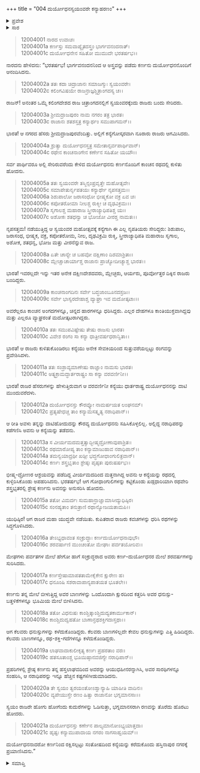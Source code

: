 +++
title = "004 ದುರ್ಯೋಧನಸ್ವಯಂವರೇ ಕನ್ಯಾಹರಣಂ"
+++

<details><summary>ಪ್ರವೇಶ</summary>


।।   ಓಂ ಓಂ ನಮೋ ನಾರಾಯಣಾಯ।।   ಶ್ರೀ ವೇದವ್ಯಾಸಾಯ ನಮಃ ।।

ಶ್ರೀ ಕೃಷ್ಣದ್ವೈಪಾಯನ ವೇದವ್ಯಾಸ ವಿರಚಿತ  

**ಶ್ರೀ ಮಹಾಭಾರತ**

**ಶಾಂತಿ ಪರ್ವ**

**ರಾಜಧರ್ಮ ಪರ್ವ**

**ಅಧ್ಯಾಯ 4**

</details>

<details><summary>ಸಾರ</summary>

ಸ್ವಯಂವರದಲ್ಲಿ ದುರ್ಯೋಧನನು ಕಲಿಂಗ ರಾಜಕುಮಾರಿಯನ್ನು ಬಲಾತ್ಕಾರವಾಗಿ ಎತ್ತಿಕೊಂಡು ಹೋದುದು (1-13). ಆಗ ಕರ್ಣನು ಆಕ್ರಮಣಿಸಿದ ರಾಜರನ್ನು ಸೋಲಿಸಿ, ದುರ್ಯೋಧನನನ್ನು ರಕ್ಷಿಸಿದುದು (14-21).


</details>



> 12004001 ನಾರದ ಉವಾಚ।  
12004001a ಕರ್ಣಸ್ತು ಸಮವಾಪ್ಯೈತದಸ್ತ್ರಂ ಭಾರ್ಗವನಂದನಾತ್।  
12004001c ದುರ್ಯೋಧನೇನ ಸಹಿತೋ ಮುಮುದೇ ಭರತರ್ಷಭ।।

ನಾರದನು ಹೇಳಿದನು: “ಭರತರ್ಷಭ! ಭಾರ್ಗವನಂದನನಿಂದ ಆ ಅಸ್ತ್ರವನ್ನು ಪಡೆದು ಕರ್ಣನು ದುರ್ಯೋಧನನೊಂದಿಗೆ ಆನಂದಿಸಿದನು.

> 12004002a ತತಃ ಕದಾ ಚಿದ್ರಾಜಾನಃ ಸಮಾಜಗ್ಮುಃ ಸ್ವಯಂವರೇ।  
12004002c ಕಲಿಂಗವಿಷಯೇ ರಾಜನ್ರಾಜ್ಞಶ್ಚಿತ್ರಾಂಗದಸ್ಯ ಚ।।

ರಾಜನ್! ಅನಂತರ ಒಮ್ಮೆ ಕಲಿಂಗದೇಶದ ರಾಜ ಚಿತ್ರಾಂಗದನಲ್ಲಿಗೆ ಸ್ವಯಂವರಕ್ಕೆಂದು ರಾಜರು ಬಂದು ಸೇರಿದರು.

> 12004003a ಶ್ರೀಮದ್ರಾಜಪುರಂ ನಾಮ ನಗರಂ ತತ್ರ ಭಾರತ।  
12004003c ರಾಜಾನಃ ಶತಶಸ್ತತ್ರ ಕನ್ಯಾರ್ಥಂ ಸಮುಪಾಗಮನ್।।

ಭಾರತ! ಆ ನಗರದ ಹೆಸರು ಶ್ರೀಮದ್ರಾಜಪುರವೆಂದಿತ್ತು. ಅಲ್ಲಿಗೆ ಕನ್ಯೆಗೋಸ್ಕರವಾಗಿ ನೂರಾರು ರಾಜರು ಆಗಮಿಸಿದರು.

> 12004004a ಶ್ರುತ್ವಾ ದುರ್ಯೋಧನಸ್ತತ್ರ ಸಮೇತಾನ್ಸರ್ವಪಾರ್ಥಿವಾನ್।  
12004004c ರಥೇನ ಕಾಂಚನಾಂಗೇನ ಕರ್ಣೇನ ಸಹಿತೋ ಯಯೌ।।

ಸರ್ವ ಪಾರ್ಥಿವರೂ ಅಲ್ಲಿ ಸೇರಿರುವರೆಂದು ಕೇಳಿದ ದುರ್ಯೋಧನನು ಕರ್ಣನೊಂದಿಗೆ ಕಾಂಚನ ರಥದಲ್ಲಿ ಕುಳಿತು ಹೋದನು.

> 12004005a ತತಃ ಸ್ವಯಂವರೇ ತಸ್ಮಿನ್ಸಂಪ್ರವೃತ್ತೇ ಮಹೋತ್ಸವೇ।  
12004005c ಸಮಾಪೇತುರ್ನೃಪತಯಃ ಕನ್ಯಾರ್ಥೇ ನೃಪಸತ್ತಮ।।  
12004006a ಶಿಶುಪಾಲೋ ಜರಾಸಂಧೋ ಭೀಷ್ಮಕೋ ವಕ್ರ ಏವ ಚ।  
12004006c ಕಪೋತರೋಮಾ ನೀಲಶ್ಚ ರುಕ್ಮೀ ಚ ದೃಢವಿಕ್ರಮಃ।।  
12004007a ಸೃಗಾಲಶ್ಚ ಮಹಾರಾಜ ಸ್ತ್ರೀರಾಜ್ಯಾಧಿಪತಿಶ್ಚ ಯಃ।  
12004007c ಅಶೋಕಃ ಶತಧನ್ವಾ ಚ ಭೋಜೋ ವೀರಶ್ಚ ನಾಮತಃ।।

ನೃಪಸತ್ತಮ! ನಡೆಯುತ್ತಿದ್ದ ಆ ಸ್ವಯಂವರ ಮಹೋತ್ಸವಕ್ಕೆ ಕನ್ಯೆಗಾಗಿ ಈ ಎಲ್ಲ ನೃಪತಿಯರು ಸೇರಿದ್ದರು: ಶಿಶುಪಾಲ, ಜರಾಸಂಧ, ಭೀಷ್ಮಕ, ವಕ್ರ, ಕಪೋತರೋಮ, ನೀಲ, ದೃಢವಿಕ್ರಮಿ ರುಕ್ಮಿ, ಸ್ತ್ರೀರಾಜ್ಯಾಧಿಪತಿ ಮಹಾರಾಜ ಸೃಗಾಲ, ಅಶೋಕ, ಶತಧನ್ವ, ಭೋಜ ಮತ್ತು ವೀರನೆನ್ನುವ ರಾಜ.

> 12004008a ಏತೇ ಚಾನ್ಯೇ ಚ ಬಹವೋ ದಕ್ಷಿಣಾಂ ದಿಶಮಾಶ್ರಿತಾಃ।  
12004008c ಮ್ಲೇಚ್ಚಾಚಾರ್ಯಾಶ್ಚ ರಾಜಾನಃ ಪ್ರಾಚ್ಯೋದೀಚ್ಯಾಶ್ಚ ಭಾರತ।।

ಭಾರತ! ಇವರಲ್ಲದೇ ಇನ್ನು ಇತರ ಅನೇಕ ದಕ್ಷಿಣದೇಶದವರು, ಮ್ಲೇಚ್ಛರು, ಆರ್ಯರು, ಪೂರ್ವೋತ್ತರ ದಿಕ್ಕಿನ ರಾಜರು ಬಂದಿದ್ದರು.

> 12004009a ಕಾಂಚನಾಂಗದಿನಃ ಸರ್ವೇ ಬದ್ಧಜಾಂಬೂನದಸ್ರಜಃ।  
12004009c ಸರ್ವೇ ಭಾಸ್ವರದೇಹಾಶ್ಚ ವ್ಯಾಘ್ರಾ ಇವ ಮದೋತ್ಕಟಾಃ।।

ಅವರೆಲ್ಲರೂ ಕಾಂಚನ ಅಂಗದಗಳನ್ನೂ, ಚಿನ್ನದ ಹಾರಗಳನ್ನೂ ಧರಿಸಿದ್ದರು. ಎಲ್ಲರ ದೇಹಗಳೂ ಕಾಂತಿಯುಕ್ತವಾಗಿದ್ದವು ಮತ್ತು ಎಲ್ಲರೂ ವ್ಯಾಘ್ರರಂತೆ ಮದೋತ್ಕಟರಾಗಿದ್ದರು.

> 12004010a ತತಃ ಸಮುಪವಿಷ್ಟೇಷು ತೇಷು ರಾಜಸು ಭಾರತ।  
12004010c ವಿವೇಶ ರಂಗಂ ಸಾ ಕನ್ಯಾ ಧಾತ್ರೀವರ್ಷಧರಾನ್ವಿತಾ।।

ಭಾರತ! ಆ ರಾಜರು ಕುಳಿತುಕೊಂಡಿರಲು ಕನ್ಯೆಯು ಅನೇಕ ಸೇವಕಿಯರಿಂದ ಸುತ್ತುವರೆಯಲ್ಪಟ್ಟು ರಂಗವನ್ನು ಪ್ರವೇಶಿಸಿದಳು.

> 12004011a ತತಃ ಸಂಶ್ರಾವ್ಯಮಾಣೇಷು ರಾಜ್ಞಾಂ ನಾಮಸು ಭಾರತ।  
12004011c ಅತ್ಯಕ್ರಾಮದ್ಧಾರ್ತರಾಷ್ಟ್ರಂ ಸಾ ಕನ್ಯಾ ವರವರ್ಣಿನೀ।।

ಭಾರತ! ರಾಜರ ಹೆಸರುಗಳನ್ನು ಹೇಳುತ್ತಿರುವಾಗ ಆ ವರವರ್ಣಿನೀ ಕನ್ಯೆಯು ಧಾರ್ತರಾಷ್ಟ್ರ ದುರ್ಯೋಧನನನ್ನು ದಾಟಿ ಮುಂದುವರೆದಳು.

> 12004012a ದುರ್ಯೋಧನಸ್ತು ಕೌರವ್ಯೋ ನಾಮರ್ಷಯತ ಲಂಘನಮ್।  
12004012c ಪ್ರತ್ಯಷೇಧಚ್ಚ ತಾಂ ಕನ್ಯಾಮಸತ್ಕೃತ್ಯ ನರಾಧಿಪಾನ್।।

ಆ ರೀತಿ ಅವಳು ತನ್ನನ್ನು ದಾಟಿಹೋದುದನ್ನು ಕೌರವ್ಯ ದುರ್ಯೋಧನನು ಸಹಿಸಿಕೊಳ್ಳಲಿಲ್ಲ. ಅಲ್ಲಿದ್ದ ನರಾಧಿಪರನ್ನು ಕಡೆಗಣಿಸಿ ಅವನು ಆ ಕನ್ಯೆಯನ್ನು ತಡೆದನು.

> 12004013a ಸ ವೀರ್ಯಮದಮತ್ತತ್ವಾದ್ಭೀಷ್ಮದ್ರೋಣಾವುಪಾಶ್ರಿತಃ।  
12004013c ರಥಮಾರೋಪ್ಯ ತಾಂ ಕನ್ಯಾಮಾಜುಹಾವ ನರಾಧಿಪಾನ್।।  
12004014a ತಮನ್ವಯಾದ್ರಥೀ ಖಡ್ಗೀ ಭದ್ಧಗೋಧಾಂಗುಲಿತ್ರವಾನ್।  
12004014c ಕರ್ಣಃ ಶಸ್ತ್ರಭೃತಾಂ ಶ್ರೇಷ್ಠಃ ಪೃಷ್ಠತಃ ಪುರುಷರ್ಷಭ।।

ಭೀಷ್ಮ-ದ್ರೋಣರ ಆಶ್ರಯವನ್ನು ಪಡೆದಿದ್ದ ವೀರ್ಯಮದದಿಂದ ಮತ್ತನಾಗಿದ್ದ ಅವನು ಆ ಕನ್ಯೆಯನ್ನು ರಥದಲ್ಲಿ ಕುಳ್ಳಿರಿಸಿಕೊಂಡು ಅಪಹರಿಸಿದನು. ಭರತರ್ಷಭ! ಆಗ ಗೋಧಾಂಗುಲಿಗಳನ್ನು ಕಟ್ಟಿಕೊಂಡು ಖಡ್ಗಧಾರಿಯಾಗಿ ರಥವೇರಿ ಶಸ್ತ್ರಭೃತರಲ್ಲಿ ಶ್ರೇಷ್ಠ ಕರ್ಣನು ಅವನನ್ನು ಅನುಸರಿಸಿ ಹೋದನು.

> 12004015a ತತೋ ವಿಮರ್ದಃ ಸುಮಹಾನ್ರಾಜ್ಞಾಮಾಸೀದ್ಯುಧಿಷ್ಠಿರ।  
12004015c ಸಂನಹ್ಯತಾಂ ತನುತ್ರಾಣಿ ರಥಾನ್ಯೋಜಯತಾಮಪಿ।।

ಯುಧಿಷ್ಠಿರ! ಆಗ ರಾಜರ ಮಹಾ ಯುದ್ಧವೇ ನಡೆಯಿತು. ಕುಪಿತರಾದ ರಾಜರು ಕವಚಗಳನ್ನು ಧರಿಸಿ ರಥಗಳನ್ನು ಸಿದ್ಧಗೊಳಿಸಿದರು.

> 12004016a ತೇಽಭ್ಯಧಾವಂತ ಸಂಕ್ರುದ್ಧಾಃ ಕರ್ಣದುರ್ಯೋಧನಾವುಭೌ।  
12004016c ಶರವರ್ಷಾಣಿ ಮುಂಚಂತೋ ಮೇಘಾಃ ಪರ್ವತಯೋರಿವ।।

ಮೇಘಗಳು ಪರ್ವತಗಳ ಮೇಲೆ ಹೇಗೋ ಹಾಗೆ ಸಂಕ್ರುದ್ಧರಾದ ಅವರು ಕರ್ಣ-ದುರ್ಯೋಧನರ ಮೇಲೆ ಶರವರ್ಷಗಳನ್ನು ಸುರಿಸಿದರು.

> 12004017a ಕರ್ಣಸ್ತೇಷಾಮಾಪತತಾಮೇಕೈಕೇನ ಕ್ಷುರೇಣ ಹ।  
12004017c ಧನೂಂಷಿ ಸಶರಾವಾಪಾನ್ಯಪಾತಯತ ಭೂತಲೇ।।

ಕರ್ಣನು ತನ್ನ ಮೇಲೆ ಬೀಳುತ್ತಿದ್ದ ಅವರ ಬಾಣಗಳನ್ನು ಒಂದೊಂದಾಗಿ ಕ್ಷುರದಿಂದ ಕತ್ತರಿಸಿ ಅವರ ಧನುಸ್ಸು-ಬತ್ತಳಿಕೆಗಳನ್ನೂ ಭೂಮಿಯ ಮೇಲೆ ಬೀಳಿಸಿದನು.

> 12004018a ತತೋ ವಿಧನುಷಃ ಕಾಂಶ್ಚಿತ್ಕಾಂಶ್ಚಿದುದ್ಯತಕಾರ್ಮುಕಾನ್।  
12004018c ಕಾಂಶ್ಚಿದುದ್ವಹತೋ ಬಾಣಾನ್ರಥಶಕ್ತಿಗದಾಸ್ತಥಾ।।

ಆಗ ಕೆಲವರು ಧನುಸ್ಸುಗಳನ್ನು ಕಳೆದುಕೊಂಡಿದ್ದರು. ಕೆಲವರು ಬಾಣಗಳಿಲ್ಲದೇ ಕೇವಲ ಧನುಸ್ಸುಗಳನ್ನು ಎತ್ತಿ ಹಿಡಿದಿದ್ದರು. ಕೆಲವರು ಬಾಣಗಳನ್ನೂ, ರಥ-ಶಕ್ತಿ-ಗದೆಗಳನ್ನೂ ಕಳೆದುಕೊಂಡಿದ್ದರು.

> 12004019a ಲಾಘವಾದಾಕುಲೀಕೃತ್ಯ ಕರ್ಣಃ ಪ್ರಹರತಾಂ ವರಃ।  
12004019c ಹತಸೂತಾಂಶ್ಚ ಭೂಯಿಷ್ಠಾನವಜಿಗ್ಯೇ ನರಾಧಿಪಾನ್।।

ಪ್ರಹರಿಗಳಲ್ಲಿ ಶ್ರೇಷ್ಠ ಕರ್ಣನು ತನ್ನ ಹಸ್ತಲಾಘವದಿಂದ ಅವರನ್ನು ಆಯುಧಹೀನರನ್ನಾಗಿಸಿ, ಅವರ ಸಾರಥಿಗಳನ್ನೂ ಸಂಹರಿಸಿ, ಆ ನರಾಧಿಪರನ್ನು ಇನ್ನೂ ಹೆಚ್ಚಿನ ಕಷ್ಟಗಳಿಗೀಡುಮಾಡಿದನು.

> 12004020a ತೇ ಸ್ವಯಂ ತ್ವರಯಂತೋಽಶ್ವಾನ್ಯಾಹಿ ಯಾಹೀತಿ ವಾದಿನಃ।  
12004020c ವ್ಯಪೇಯುಸ್ತೇ ರಣಂ ಹಿತ್ವಾ ರಾಜಾನೋ ಭಗ್ನಮಾನಸಾಃ।।

ಸ್ವಯಂ ರಾಜರೇ ಹೋಗು ಹೋಗೆಂದು ಕುದುರೆಗಳನ್ನು ಓಡಿಸುತ್ತಾ, ಭಗ್ನಮಾನಸರಾಗಿ ರಣವನ್ನು ತೊರೆದು ಹೊರಟು ಹೋದರು.

> 12004021a ದುರ್ಯೋಧನಸ್ತು ಕರ್ಣೇನ ಪಾಲ್ಯಮಾನೋಽಭ್ಯಯಾತ್ತದಾ।  
12004021c ಹೃಷ್ಟಃ ಕನ್ಯಾಮುಪಾದಾಯ ನಗರಂ ನಾಗಸಾಹ್ವಯಮ್।।

ದುರ್ಯೋಧನನಾದರೋ ಕರ್ಣನಿಂದ ರಕ್ಷಿಸಲ್ಪಟ್ಟು ಸಂತೋಷದಿಂದ ಕನ್ಯೆಯನ್ನು ಕರೆದುಕೊಂದು ಹಸ್ತಿನಾಪುರ ನಗರಕ್ಕೆ ಪ್ರಯಾಣಿಸಿದನು.”


<details><summary>ಸಮಾಪ್ತಿ</summary>

ಇತಿ ಶ್ರೀ ಮಹಾಭಾರತೇ ಶಾಂತಿಪರ್ವಣಿ ರಾಜಧರ್ಮಪರ್ವಣಿ ದುರ್ಯೋಧನಸ್ವಯಂವರೇ ಕನ್ಯಾಹರಣಂ ನಾಮ ಚತುರ್ಥೋಽಧ್ಯಾಯಃ।।  
ಇದು ಶ್ರೀ ಮಹಾಭಾರತ ಶಾಂತಿಪರ್ವದ ರಾಜಧರ್ಮಪರ್ವದಲ್ಲಿ ದುರ್ಯೋಧನನ ಸ್ವಯಂವರದಲ್ಲಿ ಕನ್ಯಾಹರಣ ಎನ್ನುವ ನಾಲ್ಕನೇ ಅಧ್ಯಾಯವು.

</details>

